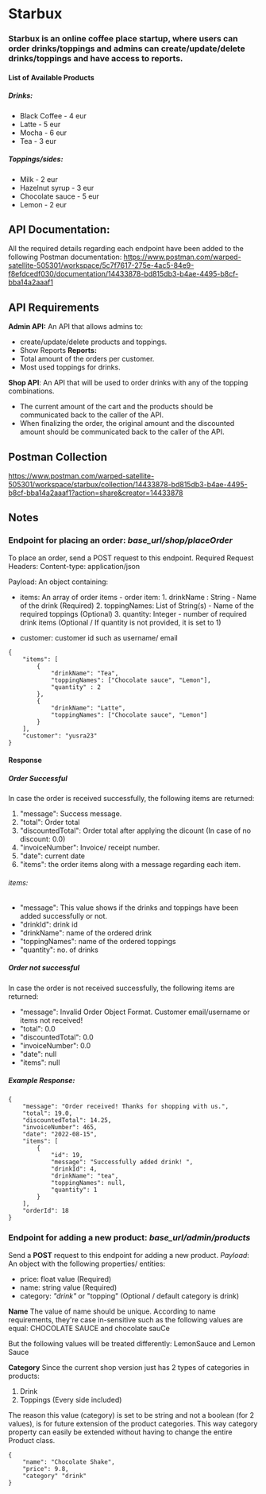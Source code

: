 # Starbux
### Starbux is an online coffee place startup, where users can order drinks/toppings and admins can create/update/delete drinks/toppings and have access to reports.
#### List of Available Products
##### Drinks:
- Black Coffee - 4 eur
- Latte - 5 eur
- Mocha - 6 eur
- Tea - 3 eur
##### Toppings/sides:
- Milk - 2 eur
- Hazelnut syrup - 3 eur
- Chocolate sauce - 5 eur
- Lemon - 2 eur

## API Documentation:
All the required details regarding each endpoint have been added to the following Postman documentation:
https://www.postman.com/warped-satellite-505301/workspace/5c7f7617-275e-4ac5-84e9-f8efdcedf030/documentation/14433878-bd815db3-b4ae-4495-b8cf-bba14a2aaaf1
## API Requirements
**Admin API:**
An API that allows admins to:
- create/update/delete products and toppings.
- Show Reports
**Reports:**
- Total amount of the orders per customer.
- Most used toppings for drinks.

**Shop API**:
An API that will be used to order drinks with any of the topping combinations.
- The current amount of the cart and the products
should be communicated back to the caller of the API.
- When finalizing the order, the original amount and the discounted amount should be
communicated back to the caller of the API.

## Postman Collection
https://www.postman.com/warped-satellite-505301/workspace/starbux/collection/14433878-bd815db3-b4ae-4495-b8cf-bba14a2aaaf1?action=share&creator=14433878
## Notes
### Endpoint for placing an order: *base_url/shop/placeOrder*
To place an order, send a POST request to this endpoint.
Required Request Headers:
Content-type: application/json

Payload:
An object containing:
- items: An array of order items
        - order item: 
        1. drinkName : String - Name of the drink (Required)
        2. toppingNames: List of String(s) - Name of the required toppings (Optional)
        3. quantity: Integer - number of required drink items (Optional / If quantity is not provided, it is set to 1)

- customer: customer id such as username/ email
```
{
    "items": [
        {
            "drinkName": "Tea",
            "toppingNames": ["Chocolate sauce", "Lemon"],
            "quantity" : 2
        },
        {
            "drinkName": "Latte",
            "toppingNames": ["Chocolate sauce", "Lemon"]
        }
    ],
    "customer": "yusra23" 
}
```
#### Response
##### Order Successful
In case the order is received successfully, the following items are returned:
1. "message": Success message.
2. "total": Order total
3. "discountedTotal": Order total after applying the dicount (In case of no discount: 0.0)
4. "invoiceNumber": Invoice/ receipt number.
5. "date": current date
6. "items": the order items along with a message regarding each item.
###### items: 
- "message": This value shows if the drinks and toppings have been added successfully or not.
- "drinkId": drink id
- "drinkName": name of the ordered drink
- "toppingNames": name of the ordered toppings
- "quantity": no. of drinks
##### Order not successful
In case the order is not received successfully, the following items are returned:
- "message": Invalid Order Object Format. Customer email/username or items not received!
- "total": 0.0
- "discountedTotal": 0.0
- "invoiceNumber": 0.0
- "date": null
- "items": null



##### Example Response:
```
{
    "message": "Order received! Thanks for shopping with us.",
    "total": 19.0,
    "discountedTotal": 14.25,
    "invoiceNumber": 465,
    "date": "2022-08-15",
    "items": [
        {
            "id": 19,
            "message": "Successfully added drink! ",
            "drinkId": 4,
            "drinkName": "tea",
            "toppingNames": null,
            "quantity": 1
        }
    ],
    "orderId": 18
}
```
### Endpoint for adding a new product: *base_url/admin/products*

Send a **POST** request to this endpoint for adding a new product.
*Payload*:
An object with the following properties/ entities:
- price: float value (Required)
- name: string value (Required)
- category: *"drink"* or "topping" (Optional / default category is drink)

**Name**
The value of name should be unique. According to name requirements, they're case in-sensitive such as the following values are equal:
CHOCOLATE SAUCE and chocolate sauCe

But the following values will be treated differently:
LemonSauce and Lemon Sauce

**Category**
Since the current shop version just has 2 types of categories in products:
1. Drink
2. Toppings (Every side included)

The reason this value (category) is set to be string and not a boolean (for 2 values), is for future extension of the product categories. This way category property can easily be extended without having to change the entire Product class.

```
{
    "name": "Chocolate Shake",
    "price": 9.8,
    "category" "drink"
}
```

